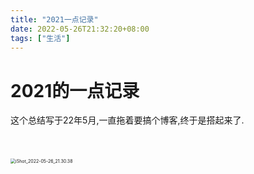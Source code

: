 ```yaml
---
title: "2021一点记录"
date: 2022-05-26T21:32:20+08:00
tags: ["生活"]
---
```


# 2021的一点记录

这个总结写于22年5月,一直拖着要搞个博客,终于是搭起来了.

​		

​	<img src="http://inksnw.asuscomm.com:3001/blog/iShot_2022-05-26_21.30.38.jpg" alt="iShot_2022-05-26_21.30.38" style="zoom: 50%;" />
